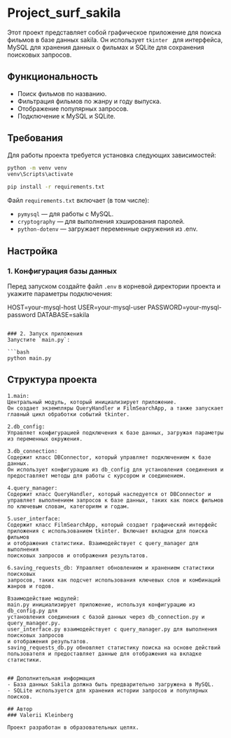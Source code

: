 # Project_surf_sakila


Этот проект представляет собой графическое приложение для поиска фильмов 
в базе данных sakila. 
Он использует `tkinter ` для интерфейса, MySQL для хранения данных о фильмах и 
SQLite для сохранения поисковых запросов.

## Функциональность
- Поиск фильмов по названию.
- Фильтрация фильмов по жанру и году выпуска.
- Отображение популярных запросов.
- Подключение к MySQL и SQLite.

## Требования
Для работы проекта требуется установка следующих зависимостей:
```bash
python -m venv venv
venv\Scripts\activate
```

```bash
pip install -r requirements.txt
```

Файл `requirements.txt` включает (в том числе):
 
- `pymysql` — для работы с MySQL.
- `cryptography`  — для выполнения хэширования паролей.
- `python-dotenv` — загружает переменные окружения из .env.

## Настройка
### 1. Конфигурация базы данных
Перед запуском создайте файл `.env` в корневой директории проекта и укажите параметры подключения:

HOST=your-mysql-host
USER=your-mysql-user
PASSWORD=your-mysql-password
DATABASE=sakila
 
```

### 2. Запуск приложения
Запустите `main.py`:

```bash
python main.py
```

## Структура проекта
```
1.main: 
Центральный модуль, который инициализирует приложение. 
Он создает экземпляры QueryHandler и FilmSearchApp, а также запускает 
главный цикл обработки событий tkinter.

2.db_config: 
Управляет конфигурацией подключения к базе данных, загружая параметры 
из переменных окружения.

3.db_connection: 
Содержит класс DBConnector, который управляет подключением к базе данных. 
Он использует конфигурацию из db_config для установления соединения и 
предоставляет методы для работы с курсором и соединением.

4.query_manager: 
Содержит класс QueryHandler, который наследуется от DBConnector и 
управляет выполнением запросов к базе данных, таких как поиск фильмов 
по ключевым словам, категориям и годам.

5.user_interface: 
Содержит класс FilmSearchApp, который создает графический интерфейс 
приложения с использованием tkinter. Включает вкладки для поиска фильмов 
и отображения статистики. Взаимодействует с query_manager для выполнения 
поисковых запросов и отображения результатов.

6.saving_requests_db: Управляет обновлением и хранением статистики поисковых 
запросов, таких как подсчет использования ключевых слов и комбинаций 
жанров и годов.

Взаимодействие модулей:
main.py инициализирует приложение, используя конфигурацию из db_config.py для 
установления соединения с базой данных через db_connection.py и 
query_manager.py.
user_interface.py взаимодействует с query_manager.py для выполнения поисковых запросов 
и отображения результатов.
saving_requests_db.py обновляет статистику поиска на основе действий 
пользователя и предоставляет данные для отображения на вкладке статистики.
 
 
## Дополнительная информация
- База данных Sakila должна быть предварительно загружена в MySQL.
- SQLite используется для хранения истории запросов и популярных поисков.

## Автор
### Valerii Kleinberg

Проект разработан в образовательных целях.

